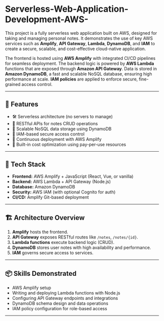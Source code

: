 # Serverless-Web-Application-Development-AWS-
This project is a fully serverless web application built on AWS, designed for taking and managing personal notes. It demonstrates the use of key AWS services such as **Amplify**, **API Gateway**, **Lambda**, **DynamoDB**, and **IAM** to create a secure, scalable, and cost-effective cloud-native application.

The frontend is hosted using **AWS Amplify** with integrated CI/CD pipelines for seamless deployment. The backend logic is powered by **AWS Lambda** functions that are exposed through **Amazon API Gateway**. Data is stored in **Amazon DynamoDB**, a fast and scalable NoSQL database, ensuring high performance at scale. **IAM policies** are applied to enforce secure, fine-grained access control.

---

## 🧰 Features

- 🛠️ Serverless architecture (no servers to manage)
- 🧾 RESTful APIs for notes CRUD operations
- 🚀 Scalable NoSQL data storage using DynamoDB
- 🔐 IAM-based secure access control
- 🔄 Continuous deployment with AWS Amplify
- 💸 Built-in cost optimization using pay-per-use resources

---

## 🧪 Tech Stack

- **Frontend:** AWS Amplify + JavaScript (React, Vue, or vanilla)
- **Backend:** AWS Lambda + API Gateway (Node.js)
- **Database:** Amazon DynamoDB
- **Security:** AWS IAM (with optional Cognito for auth)
- **CI/CD:** Amplify Git-based deployment

---

## 🏗️ Architecture Overview

1. **Amplify** hosts the frontend.
2. **API Gateway** exposes RESTful routes like `/notes`, `/notes/{id}`.
3. **Lambda functions** execute backend logic (CRUD).
4. **DynamoDB** stores user notes with high availability and performance.
5. **IAM** governs secure access to services.

---

## 📦 Skills Demonstrated

- AWS Amplify setup
- Writing and deploying Lambda functions with Node.js
- Configuring API Gateway endpoints and integrations
- DynamoDB schema design and data operations
- IAM policy configuration for role-based access

---


